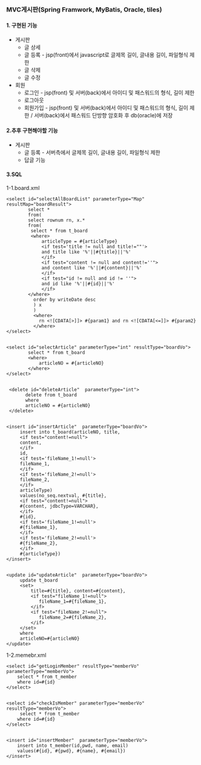 ### MVC게시판(Spring Framwork, MyBatis, Oracle, tiles)

#### 1. 구현된 기능
- 게시판
  - 글 상세
  - 글 등록 - jsp(front)에서 javascript로 글제목 길이, 글내용 길이, 파일형식 제한
  - 글 삭제
  - 글 수정
- 회원
  - 로그인 - jsp(front) 및 서버(back)에서 아이디 및 패스워드의 형식, 길이 제한
  - 로그아웃 
  - 회원가입 - jsp(front) 및 서버(back)에서 아이디 및 패스워드의 형식, 길이 제한 / 서버(back)에서 패스워드 단방향 암호화 후 db(oracle)에 저장


#### 2.추후 구현해야할 기능
- 게시판
  - 글 등록 - 서버측에서 글제목 길이, 글내용 길이, 파일형식 제한
  - 답글 기능

 
#### 3.SQL
  1-1.board.xml
  
  	<select id="selectAllBoardList" parameterType="Map" resultMap="boardResult">
	     	select * 
	     	from(
	     	select rownum rn, x.*
	     	from(
	         select * from t_board 
	         <where>
		         articleType = #{articleType}
		         <if test='title != null and title!=""'>
		         and title like '%'||#{title}||'%'
		         </if>
		         <if test="content != null and content!=''">
		         and content like '%'||#{content}||'%'
		         </if>
		         <if test="id != null and id != ''">
		         and id like '%'||#{id}||'%'
		         </if>
	        </where>  
	          order by writeDate desc
	          ) x
	          )
	          <where>
	          	rn <![CDATA[>]]> #{param1} and rn <![CDATA[<=]]> #{param2}
	          </where>	 	
	</select>


	<select id="selectArticle" parameterType="int" resultType="boardVo">
        	select * from t_board
         	<where>
	         	articleNO = #{articleNO}
        	</where>  	 	
	</select> 


 	 <delete id="deleteArticle"  parameterType="int">
		   delete from t_board
		   where
		   articleNO = #{articleNO}
	 </delete>


  	<insert id="insertArticle"  parameterType="boardVo">
		 insert into t_board(articleNO, title, 
		 <if test="content!=null">
		 content, 
		 </if>
		 id, 
		 <if test='fileName_1!=null'>
		 fileName_1,
		 </if>
		 <if test='fileName_2!=null'> 
		 fileName_2,
		 </if> 
		 articleType)
		 values(no_seq.nextval, #{title}, 
		 <if test="content!=null">
		 #{content, jdbcType=VARCHAR}, 
		 </if>
		 #{id},
		 <if test='fileName_1!=null'>
		 #{fileName_1},
		 </if>
		 <if test='fileName_2!=null'> 
		 #{fileName_2},
		 </if> 
		 #{articleType}) 
	</insert>


  	<update id="updateArticle"  parameterType="boardVo">
	     update t_board
	     <set>
		     title=#{title}, content=#{content},
		     <if test="fileName_1!=null">
		     	fileName_1=#{fileName_1}, 
		     </if>
		     <if test="fileName_2!=null">
		     	fileName_2=#{fileName_2},
		     </if>
		 </set>   
	     where
	     articleNO=#{articleNO}
   	</update>

   1-2.memebr.xml
   	
    <select id="getLoginMember" resultType="memberVo" parameterType="memberVo">
  		select * from t_member	
  		where id=#{id}		
  	</select>


    <select id="checkIsMember" parameterType="memberVo" resultType="memberVo">
		 select * from t_member	
		where id=#{id}      
	</select>


  	<insert id="insertMember"  parameterType="memberVo">
  		insert into t_member(id,pwd, name, email)
  		values(#{id}, #{pwd}, #{name}, #{email})      
	</insert>   
